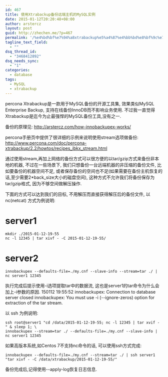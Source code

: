 ```yaml
---
id: 467
title: 使用Xtrabackup备份远端主机的MySQL实例
date: 2015-01-12T20:20:48+08:00
author: arstercz
layout: post
guid: http://zhechen.me/?p=467
permalink: '/%e4%bd%bf%e7%94%a8xtrabackup%e5%a4%87%e4%bb%bd%e8%bf%9c%e7%ab%af%e4%b8%bb%e6%9c%ba%e7%9a%84mysql%e5%ae%9e%e4%be%8b/'
tagline_text_field:
  - ""
dsq_thread_id:
  - "3468412892"
dsq_needs_sync:
  - "1"
categories:
  - database
tags:
  - MySQL
  - xtrabackup
---
```

percona Xtrabackup是一款用于MySQL备份的开源工具集, 效果类似MySQL Enterprise Backup, 支持在线备份InnoDB而不影响业务使用. 不过我一直觉得Xtrabackup是迄今为止最强悍的MySQL备份工具,没有之一. 

备份的原理见: <a href="http://arstercz.com/how-innobackupex-works/">http://arstercz.com/how-innobackupex-works/</a>

percona手册页中提供了很详细的示例来说明使用stream选项做备份:
<a href="http://www.percona.com/doc/percona-xtrabackup/2.2/howtos/recipes_ibkx_stream.html">http://www.percona.com/doc/percona-xtrabackup/2.2/howtos/recipes_ibkx_stream.html</a>
<!--more-->

通过使用stream,再加上网络的备份方式可以很方便的以tar/gzip方式来备份非本地的机器, 不过在一些场景下, 我们只想备份一台远端机器的非压缩的备份文件, 比如要备份的机器空间不足, 或者保存备份的空间也不足(如果需要在备份主机恢复的话,至少需要2*back_size大小的磁盘空间), 这种方式不允许我们将备份保存为tar/gzip格式, 因为不够空间做解压操作.

下面的方式可以达到我们的目标, 不用解压而直接获得解压后的备份文件, 以 nc(netcat) 方式为例说明:
# server1
```
mkdir ./2015-01-12-19-55
nc -l 12345 | tar xivf - -C 2015-01-12-19-55/
```

# server2
```
innobackupex --defaults-file=./my.cnf --slave-info --stream=tar ./ | nc server1 12345
```
执行完成后提示使用-i选项提取tar中的数据流, 这也是server1的tar命令为什么会加上-i参数的原因.
150112 19:55:52  innobackupex: Connection to database server closed
innobackupex: You must use -i (--ignore-zeros) option for extraction of the tar stream.

以 ssh 为例说明:

```
ssh root@server1 "cd /data/2015-01-12-19-55; nc -l 12345 | tar xvif - " & sleep 1; \
innobackupex --stream=tar ./ --defaults-file=./my.cnf --slave-info | nc server1 12345
```


如果高版本系统,如Centos 7不支持nc命令的话, 可以使用ssh方式完成:
```
innobackupex --defaults-file=./my.cnf --stream=tar ./ | ssh server1 "tar xivf - -C /data/xtrabackup/2015-01-12-19-55/"
```

备份完成后,记得使用--apply-log恢复日志信息.